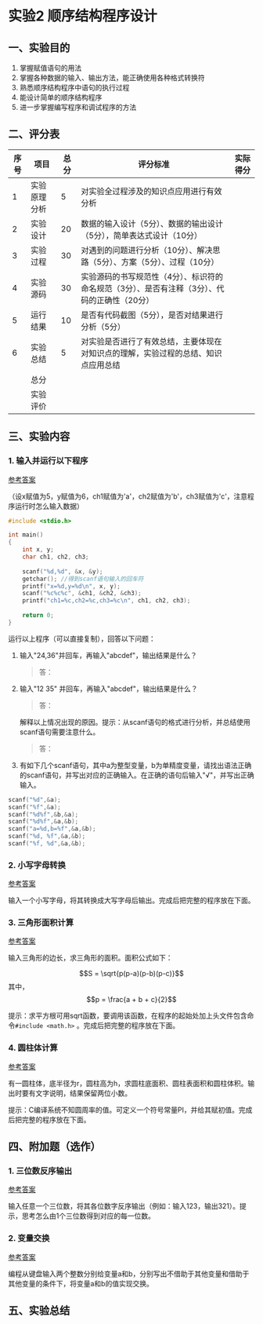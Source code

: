 # 实验2 顺序结构程序设计

## 一、实验目的

1. 掌握赋值语句的用法
2. 掌握各种数据的输入、输出方法，能正确使用各种格式转换符
3. 熟悉顺序结构程序中语句的执行过程
4. 能设计简单的顺序结构程序
5. 进一步掌握编写程序和调试程序的方法

## 二、评分表

| 序号 | 项目 | 总分 | 评分标准 | 实际得分 |
|------|------|------|----------|-----------|
| 1 | 实验原理分析 | 5 | 对实验全过程涉及的知识点应用进行有效分析 | |
| 2 | 实验设计 | 20 | 数据的输入设计（5分）、数据的输出设计（5分），简单表达式设计（10分） | |
| 3 | 实验过程 | 30 | 对遇到的问题进行分析（10分）、解决思路（5分）、方案（5分）、过程（10分） | |
| 4 | 实验源码 | 30 | 实验源码的书写规范性（4分）、标识符的命名规范（3分）、是否有注释（3分）、代码的正确性（20分） | |
| 5 | 运行结果 | 10 | 是否有代码截图（5分），是否对结果进行分析（5分） | |
| 6 | 实验总结 | 5 | 对实验是否进行了有效总结，主要体现在对知识点的理解，实验过程的总结、知识点应用总结 | |
| | 总分 | | | |
| | 实验评价 | | | |

## 三、实验内容

### 1. 输入并运行以下程序

[参考答案](a1.md)

（设x赋值为5，y赋值为6，ch1赋值为'a'，ch2赋值为'b'，ch3赋值为'c'，注意程序运行时怎么输入数据）

```c
#include <stdio.h>

int main()
{
    int x, y;
    char ch1, ch2, ch3;
    
    scanf("%d,%d", &x, &y);
    getchar(); //得到scanf语句输入的回车符
    printf("x=%d,y=%d\n", x, y);
    scanf("%c%c%c", &ch1, &ch2, &ch3);
    printf("ch1=%c,ch2=%c,ch3=%c\n", ch1, ch2, ch3);
    
    return 0;
}
```

运行以上程序（可以直接复制），回答以下问题：

1. 输入"24,36"并回车，再输入"abcdef"，输出结果是什么？
   > 答：

2. 输入"12 35" 并回车，再输入"abcdef"，输出结果是什么？
   > 答：
   
   解释以上情况出现的原因。提示：从scanf语句的格式进行分析，并总结使用scanf语句需要注意什么。
   > 答：

3. 有如下几个scanf语句，其中a为整型变量，b为单精度变量，请找出语法正确的scanf语句，并写出对应的正确输入。在正确的语句后输入"√"，并写出正确输入。

```c
scanf("%d",&a);
scanf("%f",&a);
scanf("%d%f",&b,&a);
scanf("%d%f",&a,&b);
scanf("a=%d,b=%f",&a,&b);
scanf("%d, %f",&a,&b);
scanf("%f, %d",&a,&b);
```

### 2. 小写字母转换

[参考答案](a2.md)

输入一个小写字母，将其转换成大写字母后输出。完成后把完整的程序放在下面。

### 3. 三角形面积计算

[参考答案](a3.md)

输入三角形的边长，求三角形的面积。面积公式如下：

$$S = \sqrt{p(p-a)(p-b)(p-c)}$$
其中，$$p = \frac{a + b + c}{2}$$

提示：求平方根可用sqrt函数，要调用该函数，在程序的起始处加上头文件包含命令`#include <math.h>` 。完成后把完整的程序放在下面。

### 4. 圆柱体计算

[参考答案](a4.md)

有一圆柱体，底半径为r，圆柱高为h，求圆柱底面积、圆柱表面积和圆柱体积。输出时要有文字说明，结果保留两位小数。

提示：C编译系统不知圆周率的值。可定义一个符号常量PI，并给其赋初值。完成后把完整的程序放在下面。

## 四、附加题（选作）

### 1. 三位数反序输出

[参考答案](a5.md)

输入任意一个三位数，将其各位数字反序输出（例如：输入123，输出321）。提示，思考怎么由1个三位数得到对应的每一位数。

### 2. 变量交换

[参考答案](a6.md)

编程从键盘输入两个整数分别给变量a和b，分别写出不借助于其他变量和借助于其他变量的条件下，将变量a和b的值实现交换。

## 五、实验总结

